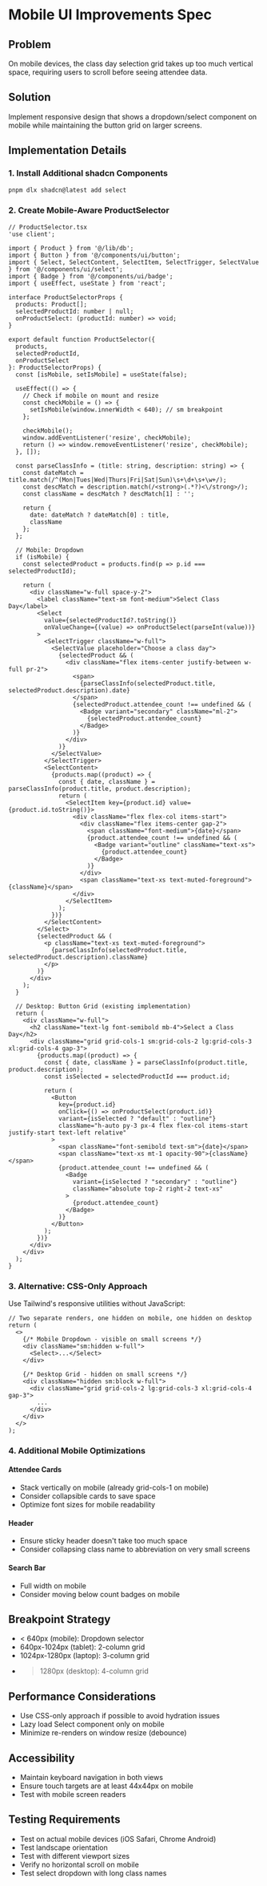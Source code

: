 # Mobile UI Improvements Spec

## Problem
On mobile devices, the class day selection grid takes up too much vertical space, requiring users to scroll before seeing attendee data.

## Solution
Implement responsive design that shows a dropdown/select component on mobile while maintaining the button grid on larger screens.

## Implementation Details

### 1. Install Additional shadcn Components
```bash
pnpm dlx shadcn@latest add select
```

### 2. Create Mobile-Aware ProductSelector

```tsx
// ProductSelector.tsx
'use client';

import { Product } from '@/lib/db';
import { Button } from '@/components/ui/button';
import { Select, SelectContent, SelectItem, SelectTrigger, SelectValue } from '@/components/ui/select';
import { Badge } from '@/components/ui/badge';
import { useEffect, useState } from 'react';

interface ProductSelectorProps {
  products: Product[];
  selectedProductId: number | null;
  onProductSelect: (productId: number) => void;
}

export default function ProductSelector({
  products,
  selectedProductId,
  onProductSelect
}: ProductSelectorProps) {
  const [isMobile, setIsMobile] = useState(false);

  useEffect(() => {
    // Check if mobile on mount and resize
    const checkMobile = () => {
      setIsMobile(window.innerWidth < 640); // sm breakpoint
    };

    checkMobile();
    window.addEventListener('resize', checkMobile);
    return () => window.removeEventListener('resize', checkMobile);
  }, []);

  const parseClassInfo = (title: string, description: string) => {
    const dateMatch = title.match(/^(Mon|Tues|Wed|Thurs|Fri|Sat|Sun)\s+\d+\s+\w+/);
    const descMatch = description.match(/<strong>(.*?)<\/strong>/);
    const className = descMatch ? descMatch[1] : '';

    return {
      date: dateMatch ? dateMatch[0] : title,
      className
    };
  };

  // Mobile: Dropdown
  if (isMobile) {
    const selectedProduct = products.find(p => p.id === selectedProductId);

    return (
      <div className="w-full space-y-2">
        <label className="text-sm font-medium">Select Class Day</label>
        <Select
          value={selectedProductId?.toString()}
          onValueChange={(value) => onProductSelect(parseInt(value))}
        >
          <SelectTrigger className="w-full">
            <SelectValue placeholder="Choose a class day">
              {selectedProduct && (
                <div className="flex items-center justify-between w-full pr-2">
                  <span>
                    {parseClassInfo(selectedProduct.title, selectedProduct.description).date}
                  </span>
                  {selectedProduct.attendee_count !== undefined && (
                    <Badge variant="secondary" className="ml-2">
                      {selectedProduct.attendee_count}
                    </Badge>
                  )}
                </div>
              )}
            </SelectValue>
          </SelectTrigger>
          <SelectContent>
            {products.map((product) => {
              const { date, className } = parseClassInfo(product.title, product.description);
              return (
                <SelectItem key={product.id} value={product.id.toString()}>
                  <div className="flex flex-col items-start">
                    <div className="flex items-center gap-2">
                      <span className="font-medium">{date}</span>
                      {product.attendee_count !== undefined && (
                        <Badge variant="outline" className="text-xs">
                          {product.attendee_count}
                        </Badge>
                      )}
                    </div>
                    <span className="text-xs text-muted-foreground">{className}</span>
                  </div>
                </SelectItem>
              );
            })}
          </SelectContent>
        </Select>
        {selectedProduct && (
          <p className="text-xs text-muted-foreground">
            {parseClassInfo(selectedProduct.title, selectedProduct.description).className}
          </p>
        )}
      </div>
    );
  }

  // Desktop: Button Grid (existing implementation)
  return (
    <div className="w-full">
      <h2 className="text-lg font-semibold mb-4">Select a Class Day</h2>
      <div className="grid grid-cols-1 sm:grid-cols-2 lg:grid-cols-3 xl:grid-cols-4 gap-3">
        {products.map((product) => {
          const { date, className } = parseClassInfo(product.title, product.description);
          const isSelected = selectedProductId === product.id;

          return (
            <Button
              key={product.id}
              onClick={() => onProductSelect(product.id)}
              variant={isSelected ? "default" : "outline"}
              className="h-auto py-3 px-4 flex flex-col items-start justify-start text-left relative"
            >
              <span className="font-semibold text-sm">{date}</span>
              <span className="text-xs mt-1 opacity-90">{className}</span>
              {product.attendee_count !== undefined && (
                <Badge
                  variant={isSelected ? "secondary" : "outline"}
                  className="absolute top-2 right-2 text-xs"
                >
                  {product.attendee_count}
                </Badge>
              )}
            </Button>
          );
        })}
      </div>
    </div>
  );
}
```

### 3. Alternative: CSS-Only Approach
Use Tailwind's responsive utilities without JavaScript:

```tsx
// Two separate renders, one hidden on mobile, one hidden on desktop
return (
  <>
    {/* Mobile Dropdown - visible on small screens */}
    <div className="sm:hidden w-full">
      <Select>...</Select>
    </div>

    {/* Desktop Grid - hidden on small screens */}
    <div className="hidden sm:block w-full">
      <div className="grid grid-cols-2 lg:grid-cols-3 xl:grid-cols-4 gap-3">
        ...
      </div>
    </div>
  </>
);
```

### 4. Additional Mobile Optimizations

#### Attendee Cards
- Stack vertically on mobile (already grid-cols-1 on mobile)
- Consider collapsible cards to save space
- Optimize font sizes for mobile readability

#### Header
- Ensure sticky header doesn't take too much space
- Consider collapsing class name to abbreviation on very small screens

#### Search Bar
- Full width on mobile
- Consider moving below count badges on mobile

## Breakpoint Strategy
- < 640px (mobile): Dropdown selector
- 640px-1024px (tablet): 2-column grid
- 1024px-1280px (laptop): 3-column grid
- > 1280px (desktop): 4-column grid

## Performance Considerations
- Use CSS-only approach if possible to avoid hydration issues
- Lazy load Select component only on mobile
- Minimize re-renders on window resize (debounce)

## Accessibility
- Maintain keyboard navigation in both views
- Ensure touch targets are at least 44x44px on mobile
- Test with mobile screen readers

## Testing Requirements
- Test on actual mobile devices (iOS Safari, Chrome Android)
- Test landscape orientation
- Test with different viewport sizes
- Verify no horizontal scroll on mobile
- Test select dropdown with long class names